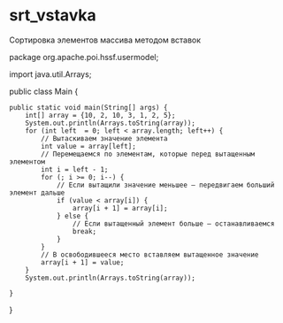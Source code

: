 # srt_vstavka
Сортировка элементов массива методом вставок

package org.apache.poi.hssf.usermodel;

import java.util.Arrays;


public class Main {

    public static void main(String[] args) {
        int[] array = {10, 2, 10, 3, 1, 2, 5};
        System.out.println(Arrays.toString(array));
        for (int left  = 0; left < array.length; left++) {
            // Вытаскиваем значение элемента
            int value = array[left];
            // Перемещаемся по элементам, которые перед вытащенным элементом
            int i = left - 1;
            for (; i >= 0; i--) {
                // Если вытащили значение меньшее — передвигаем больший элемент дальше
                if (value < array[i]) {
                    array[i + 1] = array[i];
                } else {
                    // Если вытащенный элемент больше — останавливаемся
                    break;
                }
            }
            // В освободившееся место вставляем вытащенное значение
            array[i + 1] = value;
        }
        System.out.println(Arrays.toString(array));

    }
}
